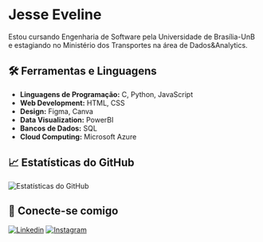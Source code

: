 # Jesse Eveline

Estou cursando Engenharia de Software pela Universidade de Brasília-UnB e estagiando no Ministério dos Transportes na área de Dados&Analytics.

## 🛠️ Ferramentas e Linguagens

- **Linguagens de Programação:** C, Python, JavaScript
- **Web Development:** HTML, CSS
- **Design:** Figma, Canva
- **Data Visualization:** PowerBI
- **Bancos de Dados:** SQL
- **Cloud Computing:** Microsoft Azure

## 📈 Estatísticas do GitHub

![Estatísticas do GitHub](https://github-readme-stats.vercel.app/api?username=seu_usuario&show_icons=true&count_private=true&theme=dark)

## 🔗 Conecte-se comigo

[![Linkedin](https://img.shields.io/badge/LinkedIn-Jesse%20Eveline-blue)](https://www.linkedin.com/in/xzxjesse/)
[![Instagram](https://img.shields.io/badge/Instagram-%40seu_usuario-purple)](https://www.instagram.com/xzxjesse/)
